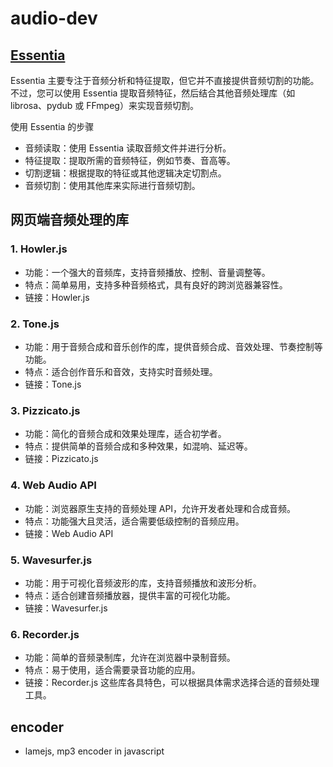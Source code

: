 # audio-dev
## [Essentia](https://www.npmjs.com/package/essentia.js)

Essentia 主要专注于音频分析和特征提取，但它并不直接提供音频切割的功能。不过，您可以使用 Essentia 提取音频特征，然后结合其他音频处理库（如 librosa、pydub 或 FFmpeg）来实现音频切割。

使用 Essentia 的步骤
- 音频读取：使用 Essentia 读取音频文件并进行分析。
- 特征提取：提取所需的音频特征，例如节奏、音高等。
- 切割逻辑：根据提取的特征或其他逻辑决定切割点。
- 音频切割：使用其他库来实际进行音频切割。

## 网页端音频处理的库
### 1. Howler.js
- 功能：一个强大的音频库，支持音频播放、控制、音量调整等。
- 特点：简单易用，支持多种音频格式，具有良好的跨浏览器兼容性。
- 链接：Howler.js
### 2. Tone.js
- 功能：用于音频合成和音乐创作的库，提供音频合成、音效处理、节奏控制等功能。
- 特点：适合创作音乐和音效，支持实时音频处理。
- 链接：Tone.js
### 3. Pizzicato.js
- 功能：简化的音频合成和效果处理库，适合初学者。
- 特点：提供简单的音频合成和多种效果，如混响、延迟等。
- 链接：Pizzicato.js
### 4. Web Audio API
- 功能：浏览器原生支持的音频处理 API，允许开发者处理和合成音频。
- 特点：功能强大且灵活，适合需要低级控制的音频应用。
- 链接：Web Audio API
### 5. Wavesurfer.js
- 功能：用于可视化音频波形的库，支持音频播放和波形分析。
- 特点：适合创建音频播放器，提供丰富的可视化功能。
- 链接：Wavesurfer.js
### 6. Recorder.js
- 功能：简单的音频录制库，允许在浏览器中录制音频。
- 特点：易于使用，适合需要录音功能的应用。
- 链接：Recorder.js
这些库各具特色，可以根据具体需求选择合适的音频处理工具。
## encoder
- lamejs, mp3 encoder in javascript

